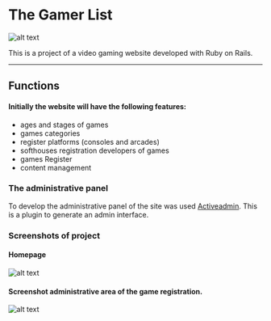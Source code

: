 # The Gamer List

![alt text](https://cloud.githubusercontent.com/assets/833439/13031740/e73a5020-d2bd-11e5-8bcd-be8668a83a3e.png "Logo")

This is a project of a video gaming website developed with Ruby on Rails.

---

## Functions
#### Initially the website will have the following features:
* ages and stages of games
* games categories
* register platforms (consoles and arcades)
* softhouses registration developers of games
* games Register
* content management

### The administrative panel
To develop the administrative panel of the site was used [Activeadmin](http://activeadmin.info/). This is a plugin to generate an admin interface.

### Screenshots of project
#### Homepage
![alt text](https://cloud.githubusercontent.com/assets/833439/13252586/4ddd89aa-da16-11e5-9adf-e07f6147db3d.png "Homepage")

#### Screenshot administrative area of the game registration.
![alt text](https://cloud.githubusercontent.com/assets/833439/13038533/40fa18ee-d37b-11e5-9427-fbd49a8eb13c.png "Admin Games Registration")
